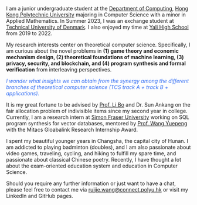 I am a junior undergraduate student at the [Department of Computing](https://www.polyu.edu.hk/comp), [Hong Kong Polytechnic University](https://www.polyu.edu.hk) majoring in Computer Science with a minor in Applied Mathematics. In Summer 2023, I was an exchange student at [Technical University of Denmark](https://www.dtu.dk/). I also enjoyed my time at [Yali High School](https://www.yalechina.org/who-we-are) from 2019 to 2022. 

My research interests center on theoretical computer science. Specifically, I am curious about the novel problems in **(1) game theory and economic mechanism design, (2) theoretical foundations of machine learning, (3) privacy, security, and blockchain, and (4) program synthesis and formal verification** from interleaving perspectives. 

*<span style="color: #326DF4;">I wonder what insights we can obtain from the synergy among the different branches of theoretical computer science (TCS track A + track B + applications).</span>*

It is my great fortune to be advised by [Prof. Li Bo](https://www4.comp.polyu.edu.hk/~bo2li/) and Dr. Sun Ankang on the fair allocation problem of indivisible items since my second year in college. Currently, I am a research intern at [Simon Fraser University](https://www.sfu.ca) working on SQL program synthesis for vector databases, mentored by [Prof. Wang Yuepeng](https://www.cs.sfu.ca/~yuepeng/) with the Mitacs Gloabalink Research Internship Award.

I spent my beautiful younger years in Changsha, the capital city of Hunan. I am addicted to playing badminton (doubles), and I am also passionate about video games, traveling, cycling, and hiking to fulfill my spare time, and passionate about classical Chinese poetry. Recently, I have thought a lot about the exam-oriented education system and education in Computer Science.

Should you require any further information or just want to have a chat, please feel free to contact me via ruijie.wang@connect.polyu.hk or visit my LinkedIn and GitHub pages.